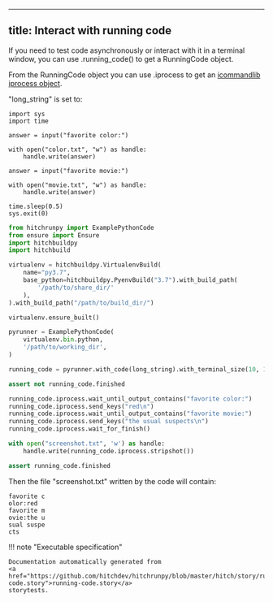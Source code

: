 
---
title: Interact with running code
---



If you need to test code asynchronously or interact
with it in a terminal window, you can use .running_code()
to get a RunningCode object.

From the RunningCode object you can use .iprocess to
get an [icommandlib iprocess object](https://github.com/crdoconnor/icommandlib).


"long_string" is set to:

```
import sys
import time

answer = input("favorite color:")

with open("color.txt", "w") as handle:
    handle.write(answer)

answer = input("favorite movie:")

with open("movie.txt", "w") as handle:
    handle.write(answer)

time.sleep(0.5)
sys.exit(0)

```



```python
from hitchrunpy import ExamplePythonCode
from ensure import Ensure
import hitchbuildpy
import hitchbuild

virtualenv = hitchbuildpy.VirtualenvBuild(
    name="py3.7",
    base_python=hitchbuildpy.PyenvBuild("3.7").with_build_path(
        '/path/to/share_dir/'
    ),
).with_build_path("/path/to/build_dir/")

virtualenv.ensure_built()

pyrunner = ExamplePythonCode(
    virtualenv.bin.python,
    '/path/to/working_dir',
)

```






```python
running_code = pyrunner.with_code(long_string).with_terminal_size(10, 10).running_code()

assert not running_code.finished

running_code.iprocess.wait_until_output_contains("favorite color:")
running_code.iprocess.send_keys("red\n")
running_code.iprocess.wait_until_output_contains("favorite movie:")
running_code.iprocess.send_keys("the usual suspects\n")
running_code.iprocess.wait_for_finish()

with open("screenshot.txt", 'w') as handle:
    handle.write(running_code.iprocess.stripshot())

assert running_code.finished

```






Then the file "screenshot.txt" written by the code will contain:

```
favorite c
olor:red
favorite m
ovie:the u
sual suspe
cts
```








!!! note "Executable specification"

    Documentation automatically generated from 
    <a href="https://github.com/hitchdev/hitchrunpy/blob/master/hitch/story/running-code.story">running-code.story</a>
    storytests.

